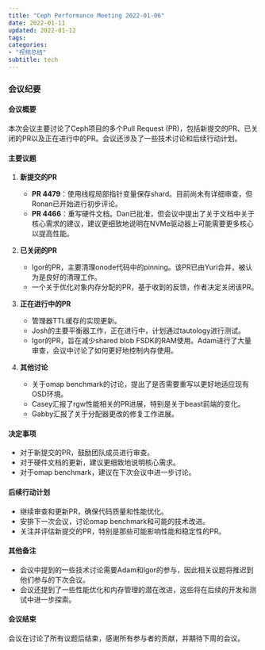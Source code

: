 ```yaml
---
title: "Ceph Performance Meeting 2022-01-06"
date: 2022-01-11
updated: 2022-01-12
tags:
categories:
- "视频总结"
subtitle: tech
---
```



### 会议纪要

#### 会议概要
本次会议主要讨论了Ceph项目的多个Pull Request (PR)，包括新提交的PR、已关闭的PR以及正在进行中的PR。会议还涉及了一些技术讨论和后续行动计划。

#### 主要议题
1. **新提交的PR**
   - **PR 4479**：使用线程局部指针变量保存shard。目前尚未有详细审查，但Ronan已开始进行初步评论。
   - **PR 4466**：重写硬件文档。Dan已批准，但会议中提出了关于文档中关于核心需求的建议，建议更细致地说明在NVMe驱动器上可能需要更多核心以提高性能。

2. **已关闭的PR**
   - Igor的PR，主要清理onode代码中的pinning。该PR已由Yuri合并，被认为是良好的清理工作。
   - 一个关于优化对象内存分配的PR，基于收到的反馈，作者决定关闭该PR。

3. **正在进行中的PR**
   - 管理器TTL缓存的实现更新。
   - Josh的主要平衡器工作，正在进行中，计划通过tautology进行测试。
   - Igor的PR，旨在减少shared blob FSDK的RAM使用。Adam进行了大量审查，会议中讨论了如何更好地控制内存使用。

4. **其他讨论**
   - 关于omap benchmark的讨论，提出了是否需要重写以更好地适应现有OSD环境。
   - Casey汇报了rgw性能相关的PR进展，特别是关于beast前端的变化。
   - Gabby汇报了关于分配器更改的修复工作进展。

#### 决定事项
- 对于新提交的PR，鼓励团队成员进行审查。
- 对于硬件文档的更新，建议更细致地说明核心需求。
- 对于omap benchmark，建议在下次会议中进一步讨论。

#### 后续行动计划
- 继续审查和更新PR，确保代码质量和性能优化。
- 安排下一次会议，讨论omap benchmark和可能的技术改进。
- 关注并评估新提交的PR，特别是那些可能影响性能和稳定性的PR。

#### 其他备注
- 会议中提到的一些技术讨论需要Adam和Igor的参与，因此相关议题将推迟到他们参与的下次会议。
- 会议还提到了一些性能优化和内存管理的潜在改进，这些将在后续的开发和测试中进一步探索。

#### 会议结束
会议在讨论了所有议题后结束，感谢所有参与者的贡献，并期待下周的会议。
